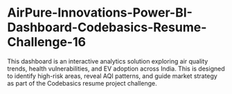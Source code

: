 # AirPure-Innovations-Power-BI-Dashboard-Codebasics-Resume-Challenge-16
This dashboard is an interactive analytics solution exploring air quality trends, health vulnerabilities, and EV adoption across India. This is designed to identify high-risk areas, reveal AQI patterns, and guide market strategy as part of the Codebasics resume project challenge.
